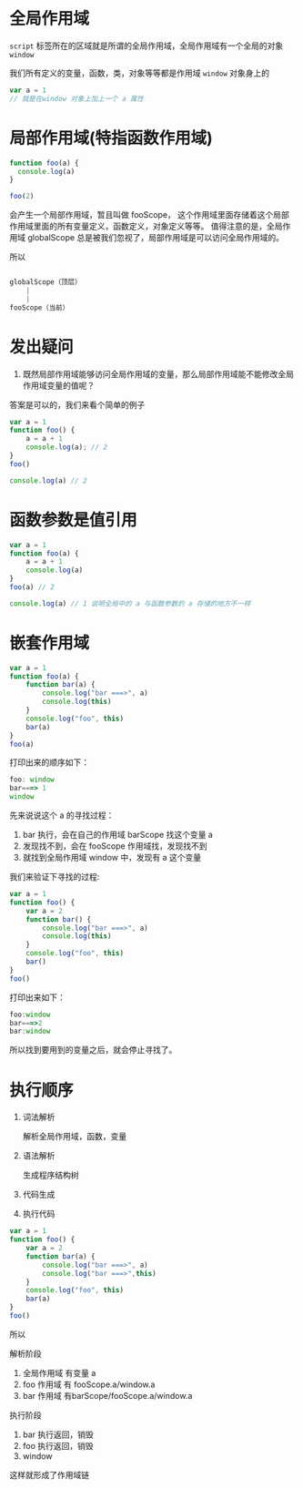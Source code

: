 # 全局作用域

`script` 标签所在的区域就是所谓的全局作用域，全局作用域有一个全局的对象 `window`

我们所有定义的变量，函数，类，对象等等都是作用域 `window` 对象身上的

```js
var a = 1
// 就是在window 对象上加上一个 a 属性
```

# 局部作用域(特指函数作用域)

```js
function foo(a) {
  console.log(a)
}

foo(2)
```

会产生一个局部作用域，暂且叫做 fooScope， 这个作用域里面存储着这个局部作用域里面的所有变量定义，函数定义，对象定义等等。
值得注意的是，全局作用域 globalScope 总是被我们忽视了，局部作用域是可以访问全局作用域的。

所以

```js

globalScope（顶层）
    |
    |
fooScope（当前）

```

# 发出疑问

1. 既然局部作用域能够访问全局作用域的变量，那么局部作用域能不能修改全局作用域变量的值呢？

答案是可以的，我们来看个简单的例子

```js
var a = 1
function foo() {
    a = a + 1
    console.log(a); // 2
}
foo()

console.log(a) // 2
```

# 函数参数是值引用

```js
var a = 1
function foo(a) {
    a = a + 1
    console.log(a)
}
foo(a) // 2

console.log(a) // 1 说明全局中的 a 与函数参数的 a 存储的地方不一样
```

# 嵌套作用域

```js
var a = 1
function foo(a) {
    function bar(a) {
        console.log("bar ===>", a)
        console.log(this)
    }
    console.log("foo", this)
    bar(a)
}
foo(a)
```

打印出来的顺序如下：

```js
foo: window
bar===> 1
window
```

先来说说这个 a 的寻找过程：

1. bar 执行，会在自己的作用域 barScope 找这个变量 a
2. 发现找不到，会在 fooScope 作用域找，发现找不到
3. 就找到全局作用域 window 中，发现有 a 这个变量

我们来验证下寻找的过程:

```js
var a = 1
function foo() {
    var a = 2
    function bar() {
        console.log("bar ===>", a)
        console.log(this)
    }
    console.log("foo", this)
    bar()
}
foo()
```

打印出来如下：

```js
foo:window
bar===>2
bar:window
```

所以找到要用到的变量之后，就会停止寻找了。

# 执行顺序

1. 词法解析

   解析全局作用域，函数，变量
   
2. 语法解析
   
   生成程序结构树
  
3. 代码生成

4. 执行代码


```js
var a = 1
function foo() {
    var a = 2
    function bar(a) {
        console.log("bar ===>", a)
        console.log("bar ===>",this)
    }
    console.log("foo", this)
    bar(a)
}
foo()
```

所以

解析阶段

1. 全局作用域 有变量 a 
2. foo 作用域 有 fooScope.a/window.a
3. bar 作用域 有barScope/fooScope.a/window.a

执行阶段

1. bar 执行返回，销毁
2. foo 执行返回，销毁
3. window

这样就形成了作用域链
